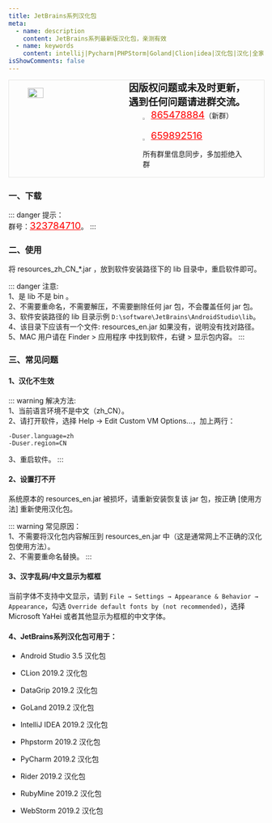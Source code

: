 ```yaml
---
title: JetBrains系列汉化包
meta:
  - name: description
    content: JetBrains系列最新版汉化包，亲测有效
  - name: keywords
    content: intellij|Pycharm|PHPStorm|Goland|Clion|idea|汉化包|汉化|全家桶|通用教程
isShowComments: false
---
```


<!-- QQ卡片 -->
<div style="width:100%;display:flex;justify-content:space-around;border:1px solid #E5E5E4;">
  <img style="width:25%;padding-top:15px;" src="/images/jetbrains/jetbrains2.jpeg" onclick="window.open('http://shang.qq.com/wpa/qunwpa?idkey=ae59f469b427c038c95f118ceeefc6f9eba7a9d90ce9aae72bde58d09cc1013b', '_blank');" />

  <div style="display:flex;flex-direction:column;justify-content:space-around;">
    <div style="font-size:1.2rem;font-weight:bold;">
      <div>因版权问题或未及时更新，</div>
      <div>遇到任何问题请进群交流。</div>
    </div>
    <div style="padding-left:12%;position:relative;">
      <div>
      <img style="width:6%;position:relative;top:3px;cursor:pointer;" src="/images/jetbrains/qq.png" onclick="window.open('http://shang.qq.com/wpa/qunwpa?idkey=22ed6bd53a50f9764493ef41746bfb3006123cbe097729a106fee0c46b6e0b9e', '_blank');" />
      <a href="//shang.qq.com/wpa/qunwpa?idkey=ae59f469b427c038c95f118ceeefc6f9eba7a9d90ce9aae72bde58d09cc1013b" style="font-size:1.2rem;text-decoration:underline;color:red;" target="_blank">865478884</a>（新群）
      </div>
      <div>
      <br>
      <img style="width:6%;position:relative;top:3px;cursor:pointer;" src="/images/jetbrains/qq.png" onclick="window.open('http://shang.qq.com/wpa/qunwpa?idkey=22ed6bd53a50f9764493ef41746bfb3006123cbe097729a106fee0c46b6e0b9e', '_blank');" />
      <a href="http://shang.qq.com/wpa/qunwpa?idkey=22ed6bd53a50f9764493ef41746bfb3006123cbe097729a106fee0c46b6e0b9e" style="font-size:1.2rem;text-decoration:underline;color:red;" target="_blank">659892516</a>
      <p>所有群里信息同步，多加拒绝入群</p>
      </div>
    </div>
  </div>
</div>


### 一、下载

::: danger
提示：<br>
群号：<a href="http://shang.qq.com/wpa/qunwpa?idkey=22ed6bd53a50f9764493ef41746bfb3006123cbe097729a106fee0c46b6e0b9e" style="font-size:1.2rem;text-decoration:underline;color:red;" target="_blank">323784710</a>。
:::

### 二、使用

将 resources_zh_CN_*.jar ，放到软件安装路径下的 lib 目录中，重启软件即可。

::: danger
注意:<br>
1、是 lib 不是 bin 。<br>
2、不需要重命名，不需要解压，不需要删除任何 jar 包，不会覆盖任何 jar 包。 <br>
3、软件安装路径的 lib 目录示例 `D:\software\JetBrains\AndroidStudio\lib`。<br>
4、该目录下应该有一个文件: resources_en.jar 如果没有，说明没有找对路径。<br>
5、MAC 用户请在 Finder > 应用程序 中找到软件，右键 > 显示包内容。
:::

### 三、常见问题

#### 1、汉化不生效

::: warning
解决方法:<br>
1、当前语言环境不是中文（zh_CN）。<br>
2、请打开软件，选择 Help → Edit Custom VM Options...，加上两行：<br>
```
-Duser.language=zh
-Duser.region=CN
```
3、重启软件。
:::

#### 2、设置打不开

系统原本的 resources_en.jar 被损坏，请重新安装恢复该 jar 包，按正确 [使用方法] 重新使用汉化包。

::: warning
常见原因：<br>
1、不需要将汉化包内容解压到 resources_en.jar 中（这是通常网上不正确的汉化包使用方法）。<br>
2、不需要重命名替换。
:::

#### 3、汉字乱码/中文显示为框框

当前字体不支持中文显示，请到 `File → Settings → Appearance & Behavior → Appearance`，勾选 `Override default fonts by (not recommended)`，选择 Microsoft YaHei 或者其他显示为框框的中文字体。

#### 4、JetBrains系列汉化包可用于：

* Android Studio 3.5 汉化包

* CLion 2019.2 汉化包

* DataGrip 2019.2 汉化包

* GoLand 2019.2 汉化包

* IntelliJ IDEA 2019.2 汉化包

* Phpstorm 2019.2 汉化包

* PyCharm 2019.2 汉化包

* Rider 2019.2 汉化包

* RubyMine 2019.2 汉化包

* WebStorm 2019.2 汉化包
